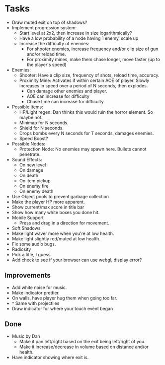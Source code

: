 Tasks
=====

 * Draw muted exit on top of shadows?
 * Implement progression system:
    * Start level at 2x2, then increase in size logarithmically?
    * Have a low probability of a node having 1 enemy, scale up
    * Increase the difficulty of enemies:
        * For shooter enemies, increase frequency and/or clip size of gun and/or reload time.
        * For proximity mines, make them chase longer, move faster (up to the player's speed)
 * Enemies:
    * Shooter: Have a clip size, frequency of shots, reload time, accuracy.
    * Proximity Mine: Activates if within certain AOE of player.  Slowly increases in speed over a period of N seconds, then explodes.
        * Can damage other enemies and player.
        * AOE can increase for difficulty
        * Chase time can increase for difficulty.
 * Possible Items:
    * HP/Light regen: Dan thinks this would ruin the horror element.  So maybe not.
    * Minimap for N seconds.
    * Shield for N seconds.
    * Drops bombs every N seconds for T seconds, damages enemies.
    * Speed Boost?
 * Possible Nodes:
    * Protection Node: No enemies may spawn here.  Bullets cannot penetrate.
 * Sound Effects:
    * On new level
    * On damage
    * On death
    * On item pickup
    * On enemy fire
    * On enemy death
 * Use Object pools to prevent garbage collection
 * Make the player HP more apparent.
 * Show current/max score in title bar
 * Show how many white boxes you done hit.
 * Mobile Support
    * Press and drag in a direction for movement.
 * Soft Shadows
 * Make light waver more when you're at low health.
 * Make light slightly red/muted at low health.
 * Fix some audio bugs.
 * Radiosity
 * Pick a title, I guess
 * Add check to see if your browser can use webgl, display error?

## Improvements
 * Add white noise for music.
 * Make indicator prettier.
 * On walls, have player hug them when going too far.
 * ^ Same with projectiles
 * Draw indicator for where your touch event began

## Done
 * Music by Dan
    * Make it pan left/right based on the exit being left/right of you.
    * Make it increase/decrease in volume based on distance and/or health.
 * Have indicator showing where exit is.